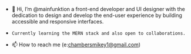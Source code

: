 - 👋 Hi, I’m @mainfunktion a front-end developer and UI designer with the dedication to design and develop the end-user experience by building accessible and responsive interfaces.

-     Currently learning the MERN stack and also open to collaborations.
- 📫 How to reach me (e:chambersmikey1@gmail.com)


